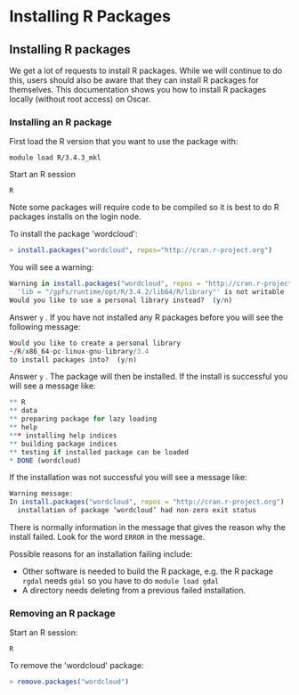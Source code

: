 # Installing R Packages

## Installing R packages

We get a lot of requests to install R packages. While we will continue to do this, users should also be aware that they can install R packages for themselves. This documentation shows you how to install R packages locally \(without root access\) on Oscar.

### Installing an R package

First load the R version that you want to use the package with:

```text
module load R/3.4.3_mkl
```

Start an R session

```text
R
```

Note some packages will require code to be compiled so it is best to do R packages installs on the login node.

To install the package 'wordcloud':

```r
> install.packages("wordcloud", repos="http://cran.r-project.org")
```

You will see a warning:

```r
Warning in install.packages("wordcloud", repos = "http://cran.r-project.org") :
  'lib = "/gpfs/runtime/opt/R/3.4.2/lib64/R/library"' is not writable
Would you like to use a personal library instead?  (y/n)
```

Answer `y` . If you have not installed any R packages before you will see the following message:

```r
Would you like to create a personal library
~/R/x86_64-pc-linux-gnu-library/3.4
to install packages into?  (y/n)
```

Answer `y` . The package will then be installed. If the install is successful you will see a message like:

```r
** R
** data
** preparing package for lazy loading
** help
*** installing help indices
** building package indices
** testing if installed package can be loaded
* DONE (wordcloud)
```

If the installation was not successful you will see a message like:

```r
Warning message:
In install.packages("wordcloud", repos = "http://cran.r-project.org") :
  installation of package ‘wordcloud’ had non-zero exit status
```

There is normally information in the message that gives the reason why the install failed. Look for the word `ERROR` in the message.

Possible reasons for an installation failing include:

* Other software is needed to build the R package, e.g. the R package `rgdal` needs `gdal` so you have to do `module load gdal`
* A directory needs deleting from a previous failed installation.

### Removing an R package

Start an R session:

```text
R
```

To remove the 'wordcloud' package:

```r
> remove.packages("wordcloud")
```

